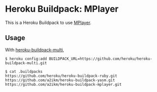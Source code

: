 Heroku Buildpack: MPlayer
=========================

This is a Heroku Buildpack to use [MPlayer](http://www.mplayerhq.hu/).


Usage
-----

With [heroku-buildpack-multi](https://github.com/heroku/heroku-buildpack-multi),

```
$ heroku config:add BUILDPACK_URL=https://github.com/heroku/heroku-buildpack-multi.git

$ cat .buildpacks
https://github.com/heroku/heroku-buildpack-ruby.git
https://github.com/a2ikm/heroku-buildpack-yasm.git
https://github.com/a2ikm/heroku-buildpack-mplayer.git
```
